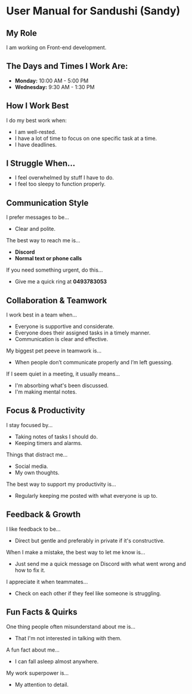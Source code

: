 # User Manual for Sandushi (Sandy)

## My Role

I am working on Front-end development.

## The Days and Times I Work Are:

- **Monday:** 10:00 AM - 5:00 PM
- **Wednesday:** 9:30 AM - 1:30 PM

## How I Work Best

I do my best work when:

- I am well-rested.
- I have a lot of time to focus on one specific task at a time.
- I have deadlines.

## I Struggle When...

- I feel overwhelmed by stuff I have to do.
- I feel too sleepy to function properly.

## Communication Style

I prefer messages to be...

- Clear and polite.

The best way to reach me is...

- **Discord**
- **Normal text or phone calls**

If you need something urgent, do this...

- Give me a quick ring at **0493783053**

## Collaboration & Teamwork

I work best in a team when...

- Everyone is supportive and considerate.
- Everyone does their assigned tasks in a timely manner.
- Communication is clear and effective.

My biggest pet peeve in teamwork is...

- When people don’t communicate properly and I’m left guessing.

If I seem quiet in a meeting, it usually means...

- I'm absorbing what's been discussed.
- I'm making mental notes.

## Focus & Productivity

I stay focused by...

- Taking notes of tasks I should do.
- Keeping timers and alarms.

Things that distract me...

- Social media.
- My own thoughts.

The best way to support my productivity is...

- Regularly keeping me posted with what everyone is up to.

## Feedback & Growth

I like feedback to be...

- Direct but gentle and preferably in private if it's constructive.

When I make a mistake, the best way to let me know is...

- Just send me a quick message on Discord with what went wrong and how to fix it.

I appreciate it when teammates...

- Check on each other if they feel like someone is struggling.

## Fun Facts & Quirks

One thing people often misunderstand about me is...

- That I'm not interested in talking with them.

A fun fact about me...

- I can fall asleep almost anywhere.

My work superpower is...

- My attention to detail.
